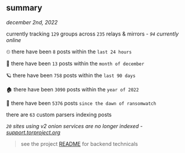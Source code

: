 
## summary
_december 2nd, 2022_

currently tracking `129` groups across `235` relays & mirrors - _`94` currently online_

⏲ there have been `8` posts within the `last 24 hours`

🦈 there have been `13` posts within the `month of december`

🪐 there have been `758` posts within the `last 90 days`

🏚 there have been `3090` posts within the `year of 2022`

🦕 there have been `5376` posts `since the dawn of ransomwatch`

there are `63` custom parsers indexing posts

_`20` sites using v2 onion services are no longer indexed - [support.torproject.org](https://support.torproject.org/onionservices/v2-deprecation/)_

> see the project [README](https://github.com/joshhighet/ransomwatch#ransomwatch--) for backend technicals
